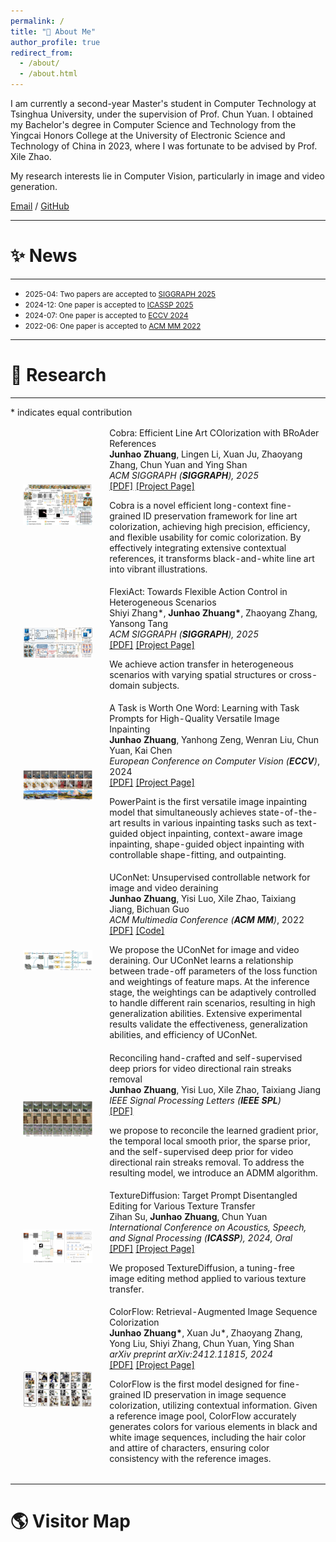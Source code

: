 ```yaml
---
permalink: /
title: "👋 About Me"
author_profile: true
redirect_from: 
  - /about/
  - /about.html
---
```


I am currently a second-year Master's student in Computer Technology at Tsinghua University, under the supervision of Prof. Chun Yuan. I obtained my Bachelor's degree in Computer Science and Technology from the Yingcai Honors College at the University of Electronic Science and Technology of China in 2023, where I was fortunate to be advised by Prof. Xile Zhao.

My research interests lie in Computer Vision, particularly in image and video generation.

[Email](mailto:zhuangjh23@mails.tsinghua.edu.cn) / [GitHub](https://github.com/zhuang2002)

---
# ✨ News
---
* <span style="font-size: smaller;">2025-04: Two papers are accepted to [SIGGRAPH 2025](https://www.siggraph.org/siggraph-events/conferences/)</span>
* <span style="font-size: smaller;">2024-12: One paper is accepted to [ICASSP 2025](https://2025.ieeeicassp.org/important-dates/)</span>
* <span style="font-size: smaller;">2024-07: One paper is accepted to [ECCV 2024](https://eccv.ecva.net/)</span>
* <span style="font-size: smaller;">2022-06: One paper is accepted to [ACM MM 2022](https://2022.acmmm.org/)</span>

---
# 🔬 Research
---
\* indicates equal contribution
<table style="width:100%;border:0px;border-spacing:0px;border-collapse:separate;margin-right:auto;margin-left:auto;"><tbody>	

  <!--Cobra-->
  <tr>
    <td style="padding:20px;width:30%;max-width:30%" align="center">
      <img style="width:100%;max-width:100%" src="../images/cobra.png" alt="dise">
    </td>
    <td width="75%" valign="center">
      <papertitle>Cobra: Efficient Line Art COlorization with BRoAder References</papertitle>
      <br>
      <b>Junhao Zhuang</b>, Lingen Li, Xuan Ju, Zhaoyang Zhang, Chun Yuan and Ying Shan
      <br>
      <em>ACM SIGGRAPH (<strong>SIGGRAPH</strong>), 2025</em>
      <br>
      <a href="https://arxiv.org/abs/2504.12240">[PDF]</a> 
      <a href="https://zhuang2002.github.io/Cobra/">[Project Page]</a>
      <br>
      <p> Cobra is a novel efficient long-context fine-grained ID preservation framework for line art colorization, achieving high precision, efficiency, and flexible usability for comic colorization. By effectively integrating extensive contextual references, it transforms black-and-white line art into vibrant illustrations.</p>
    </td>
  </tr>	

  <!--FlexiAct-->
  <tr>
    <td style="padding:20px;width:30%;max-width:30%" align="center">
      <img style="width:100%;max-width:100%" src="../images/method.jpg" alt="dise">
    </td>
    <td width="75%" valign="center">
      <papertitle>FlexiAct: Towards Flexible Action Control in Heterogeneous Scenarios</papertitle>
      <br>
      Shiyi Zhang*, <b>Junhao Zhuang*</b>, Zhaoyang Zhang, Yansong Tang
      <br>
      <em>ACM SIGGRAPH (<strong>SIGGRAPH</strong>), 2025</em>
      <br>
      <a href="https://arxiv.org/abs/2505.03730">[PDF]</a> 
      <a href="https://shiyi-zh0408.github.io/projectpages/FlexiAct/">[Project Page]</a>
      <br>
      <p> We achieve action transfer in heterogeneous scenarios with varying spatial structures or cross-domain subjects.</p>
    </td>
  </tr>	

  <!--PowerPaint-->
  <tr>
    <td style="padding:20px;width:30%;max-width:30%" align="center">
      <img style="width:100%;max-width:100%" src="../images/ppt.png" alt="dise">
    </td>
    <td width="75%" valign="center">
      <papertitle>A Task is Worth One Word: Learning with Task Prompts for High-Quality Versatile Image Inpainting</papertitle>
      <br>
      <b>Junhao Zhuang</b>, Yanhong Zeng, Wenran Liu, Chun Yuan, Kai Chen
      <br>
      <em>European Conference on Computer Vision (<strong>ECCV</strong>)</em>, 2024
      <br>
      <a href="https://arxiv.org/abs/2312.03594">[PDF]</a>
      <a href="https://powerpaint.github.io/">[Project Page]</a> 
      <br>
      <p> PowerPaint is the first versatile image inpainting model that simultaneously achieves state-of-the-art results in various inpainting tasks such as text-guided object inpainting, context-aware image inpainting, shape-guided object inpainting with controllable shape-fitting, and outpainting.</p>
    </td>
  </tr>	

  <!--UConNet-->
  <tr>
    <td style="padding:20px;width:30%;max-width:30%" align="center">
      <img style="width:100%;max-width:100%" src="../images/uconnet.png" alt="dise">
    </td>
    <td width="75%" valign="center">
      <papertitle>UConNet: Unsupervised controllable network for image and video deraining</papertitle>
      <br>
      <b>Junhao Zhuang</b>, Yisi Luo, Xile Zhao, Taixiang Jiang, Bichuan Guo
      <br>
      <em>ACM Multimedia Conference (<strong>ACM MM</strong>)</em>, 2022
      <br>
      <a href="https://dl.acm.org/doi/10.1145/3503161.3547772">[PDF]</a>
      <a href="https://github.com/zhuang2002/UConNet">[Code]</a> 
      <br>
      <p> We propose the UConNet for image and video deraining. Our UConNet learns a relationship between trade-off parameters of the loss function and weightings of feature maps. At the inference stage, the weightings can be adaptively controlled to handle different rain scenarios, resulting in high generalization abilities. Extensive experimental results validate the effectiveness, generalization abilities, and efficiency of UConNet. </p>
    </td>
  </tr>	

  <!--derain-->
  <tr>
    <td style="padding:20px;width:30%;max-width:30%" align="center">
      <img style="width:100%;max-width:100%" src="../images/spl.png" alt="dise">
    </td>
    <td width="75%" valign="center">
      <papertitle>Reconciling hand-crafted and self-supervised deep priors for video directional rain streaks removal</papertitle>
      <br>
      <b>Junhao Zhuang</b>, Yisi Luo, Xile Zhao, Taixiang Jiang
      <br>
      <em>IEEE Signal Processing Letters (<strong>IEEE SPL</strong>)</em>
      <br>
      <a href="http://ieeexplore.ieee.org/document/9576626">[PDF]</a>
      <br>
      <p> we propose to reconcile the learned gradient prior, the temporal local smooth prior, the sparse prior, and the self-supervised deep prior for video directional rain streaks removal. To address the resulting model, we introduce an ADMM algorithm.</p>
    </td>
  </tr>	

  <!--TextureDiffusion-->
  <tr>
    <td style="padding:20px;width:30%;max-width:30%" align="center">
      <img style="width:100%;max-width:100%" src="../images/icassp.png" alt="dise">
    </td>
    <td width="75%" valign="center">
      <papertitle>TextureDiffusion: Target Prompt Disentangled Editing for Various Texture Transfer</papertitle>
      <br>
      Zihan Su, <b>Junhao Zhuang</b>, Chun Yuan
      <br>
      <em>International Conference on Acoustics, Speech, and Signal Processing (<strong>ICASSP</strong>), 2024, Oral</em>
      <br>
      <a href="https://arxiv.org/pdf/2409.09610">[PDF]</a>
      <a href="https://github.com/THU-CVML/TextureDiffusion">[Project Page]</a> 
      <br>
      <p> We proposed TextureDiffusion, a tuning-free image editing method applied to various texture transfer. </p>
    </td>
  </tr>	

  <!--ColorFlow-->
  <tr>
    <td style="padding:20px;width:30%;max-width:30%" align="center">
      <img style="width:100%;max-width:100%" src="../images/colorflow.png" alt="dise">
    </td>
    <td width="75%" valign="center">
      <papertitle>ColorFlow: Retrieval-Augmented Image Sequence Colorization</papertitle>
      <br>
      <b>Junhao Zhuang*</b>, Xuan Ju*, Zhaoyang Zhang, Yong Liu, Shiyi Zhang, Chun Yuan, Ying Shan
      <br>
      <em>arXiv preprint arXiv:2412.11815, 2024</em>
      <br>
      <a href="https://arxiv.org/abs/2412.11815">[PDF]</a>
      <a href="https://zhuang2002.github.io/ColorFlow/">[Project Page]</a> 
      <br>
      <p> ColorFlow is the first model designed for fine-grained ID preservation in image sequence colorization, utilizing contextual information. Given a reference image pool, ColorFlow accurately generates colors for various elements in black and white image sequences, including the hair color and attire of characters, ensuring color consistency with the reference images.  </p>
    </td>
  </tr>	


</tbody></table>

---
# 🌎 Visitor Map
<div style="display: flex; justify-content: center; margin: 20px 0;">
  <div style="width: 100px; height: 100px;">
    <script type="text/javascript" id="clstr_globe" src="//clustrmaps.com/globe.js?d=YcEGNdlapjfGw9-NBcj1CQW4sNbZoUSTRXAL3tOqhSM"></script>
  </div>
</div>
